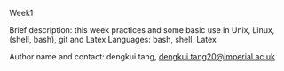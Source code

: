 Week1

Brief description: this week practices and some basic use in Unix, Linux, (shell, bash), git and Latex
Languages: bash, shell, Latex

Author name and contact: dengkui tang, dengkui.tang20@imperial.ac.uk 

